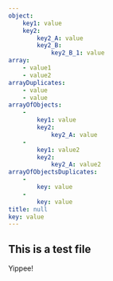 ```yaml
---
object:
    key1: value
    key2:
        key2_A: value
        key2_B:
            key2_B_1: value
array:
    - value1
    - value2
arrayDuplicates:
    - value
    - value
arrayOfObjects:
    -
        key1: value
        key2:
            key2_A: value
    -
        key1: value2
        key2:
            key2_A: value2
arrayOfObjectsDuplicates:
    -
        key: value
    -
        key: value
title: null
key: value
---
```

## This is a test file
Yippee!
